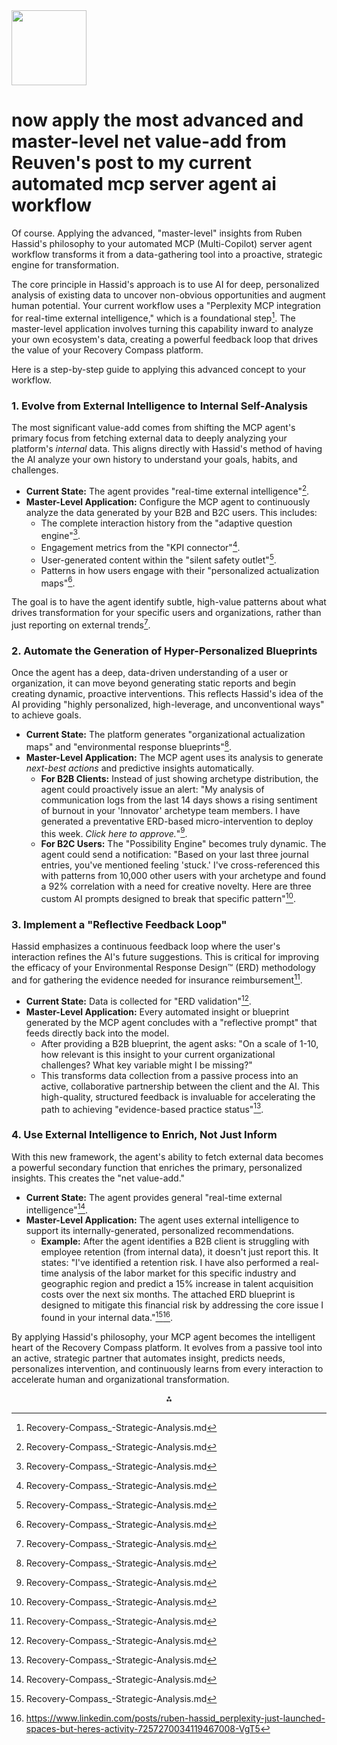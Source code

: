 <img src="https://r2cdn.perplexity.ai/pplx-full-logo-primary-dark%402x.png" class="logo" width="120"/>

# now apply the most advanced and master-level net value-add from Reuven's post to my current automated mcp server agent ai workflow

Of course. Applying the advanced, "master-level" insights from Ruben Hassid's philosophy to your automated MCP (Multi-Copilot) server agent workflow transforms it from a data-gathering tool into a proactive, strategic engine for transformation.

The core principle in Hassid's approach is to use AI for deep, personalized analysis of existing data to uncover non-obvious opportunities and augment human potential. Your current workflow uses a "Perplexity MCP integration for real-time external intelligence," which is a foundational step[^1]. The master-level application involves turning this capability inward to analyze your own ecosystem's data, creating a powerful feedback loop that drives the value of your Recovery Compass platform.

Here is a step-by-step guide to applying this advanced concept to your workflow.

### 1. Evolve from External Intelligence to Internal Self-Analysis

The most significant value-add comes from shifting the MCP agent's primary focus from fetching external data to deeply analyzing your platform's *internal* data. This aligns directly with Hassid's method of having the AI analyze your own history to understand your goals, habits, and challenges.

* **Current State:** The agent provides "real-time external intelligence"[^1].
* **Master-Level Application:** Configure the MCP agent to continuously analyze the data generated by your B2B and B2C users. This includes:
    * The complete interaction history from the "adaptive question engine"[^1].
    * Engagement metrics from the "KPI connector"[^1].
    * User-generated content within the "silent safety outlet"[^1].
    * Patterns in how users engage with their "personalized actualization maps"[^1].

The goal is to have the agent identify subtle, high-value patterns about what drives transformation for your specific users and organizations, rather than just reporting on external trends[^1].

### 2. Automate the Generation of Hyper-Personalized Blueprints

Once the agent has a deep, data-driven understanding of a user or organization, it can move beyond generating static reports and begin creating dynamic, proactive interventions. This reflects Hassid's idea of the AI providing "highly personalized, high-leverage, and unconventional ways" to achieve goals.

* **Current State:** The platform generates "organizational actualization maps" and "environmental response blueprints"[^1].
* **Master-Level Application:** The MCP agent uses its analysis to generate *next-best actions* and predictive insights automatically.
    * **For B2B Clients:** Instead of just showing archetype distribution, the agent could proactively issue an alert: "My analysis of communication logs from the last 14 days shows a rising sentiment of burnout in your 'Innovator' archetype team members. I have generated a preventative ERD-based micro-intervention to deploy this week. *Click here to approve.*"[^1].
    * **For B2C Users:** The "Possibility Engine" becomes truly dynamic. The agent could send a notification: "Based on your last three journal entries, you've mentioned feeling 'stuck.' I've cross-referenced this with patterns from 10,000 other users with your archetype and found a 92% correlation with a need for creative novelty. Here are three custom AI prompts designed to break that specific pattern"[^1].


### 3. Implement a "Reflective Feedback Loop"

Hassid emphasizes a continuous feedback loop where the user's interaction refines the AI's future suggestions. This is critical for improving the efficacy of your Environmental Response Design™ (ERD) methodology and for gathering the evidence needed for insurance reimbursement[^1].

* **Current State:** Data is collected for "ERD validation"[^1].
* **Master-Level Application:** Every automated insight or blueprint generated by the MCP agent concludes with a "reflective prompt" that feeds directly back into the model.
    * After providing a B2B blueprint, the agent asks: "On a scale of 1-10, how relevant is this insight to your current organizational challenges? What key variable might I be missing?"
    * This transforms data collection from a passive process into an active, collaborative partnership between the client and the AI. This high-quality, structured feedback is invaluable for accelerating the path to achieving "evidence-based practice status"[^1].


### 4. Use External Intelligence to Enrich, Not Just Inform

With this new framework, the agent's ability to fetch external data becomes a powerful secondary function that enriches the primary, personalized insights. This creates the "net value-add."

* **Current State:** The agent provides general "real-time external intelligence"[^1].
* **Master-Level Application:** The agent uses external intelligence to support its internally-generated, personalized recommendations.
    * **Example:** After the agent identifies a B2B client is struggling with employee retention (from internal data), it doesn't just report this. It states: "I've identified a retention risk. I have also performed a real-time analysis of the labor market for this specific industry and geographic region and predict a 15% increase in talent acquisition costs over the next six months. The attached ERD blueprint is designed to mitigate this financial risk by addressing the core issue I found in your internal data."[^1][^2].

By applying Hassid's philosophy, your MCP agent becomes the intelligent heart of the Recovery Compass platform. It evolves from a passive tool into an active, strategic partner that automates insight, predicts needs, personalizes intervention, and continuously learns from every interaction to accelerate human and organizational transformation.

<div style="text-align: center">⁂</div>

[^1]: Recovery-Compass_-Strategic-Analysis.md

[^2]: https://www.linkedin.com/posts/ruben-hassid_perplexity-just-launched-spaces-but-heres-activity-7257270034119467008-VgT5

[^3]: https://www.linkedin.com/posts/ruben-hassid_ai-can-automate-your-daily-tasks-like-never-activity-7331544444355117056-9dda

[^4]: https://www.youtube.com/watch?v=wVGRUz5T_Xc

[^5]: https://www.linkedin.com/posts/ruben-hassid_ai-artificialintelligence-technology-activity-7162784952005210112-H0v0

[^6]: https://www.youtube.com/shorts/KhYbOGOhzZE

[^7]: https://www.contrastsecurity.com/hubfs/Cybersecurity and Artificial Intelligence Threats and Opportunities.pdf

[^8]: https://rancher.torch.ai/jazzy/files?docid=KLQ98-4148\&title=3rd-party-storage-management.pdf

[^9]: https://www.linkedin.com/posts/ruben-hassid_i-was-publicly-shamed-8-months-ago-for-using-activity-7354963727110070273-l4It

[^10]: https://www.divreinavon.com/Misc/TheMoralStatusOfAI_Thesis_MoisNavon_V3.pdf

[^11]: http://www.arxiv.org/list/cs.CL/2025-02?skip=1075\&show=1000

[^12]: https://aclanthology.org/2025.acl-long.682.pdf

[^13]: https://arxiv.org/html/2506.02863v1

[^14]: https://colmweb.org/AcceptedPapers.html

[^15]: https://direct.mit.edu/tacl/article/doi/10.1162/tacl_a_00728/127457/SpiRit-LM-Interleaved-Spoken-and-Written-Language

